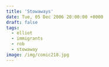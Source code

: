 ```yaml
---
title: 'Stowaways'
date: Tue, 05 Dec 2006 20:00:00 +0000
draft: false
tags:
  - elliot
  - immigrants
  - rob
  - stowaway
image: /img/comic218.jpg
---
```


